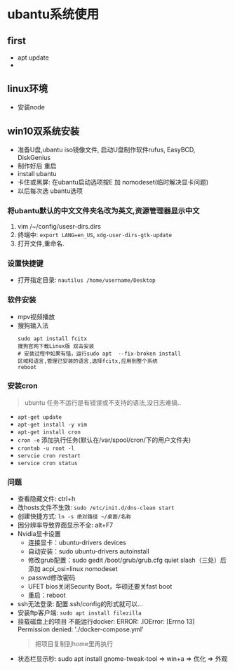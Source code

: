 # ubantu系统使用

## first
- apt update
- 
## linux环境
- 安装node
## win10双系统安装
- 准备U盘,ubantu iso镜像文件, 启动U盘制作软件rufus, EasyBCD, DiskGenius
- 制作好后 重启
- install ubantu
- 卡住或黑屏: 在ubantu启动选项按E 加 nomodeset(临时解决显卡问题)
- 以后每次选 ubantu选项

### 将ubantu默认的中文文件夹名改为英文,资源管理器显示中文
1. vim /~/config/usesr-dirs.dirs
2. 终端中: `export LANG=en_US`, `xdg-user-dirs-gtk-update`
3. 打开文件,重命名.

### 设置快捷键
- 打开指定目录: `nautilus /home/username/Desktop`
### 软件安装
- mpv视频播放
- 搜狗输入法
  ```
  sudo apt install fcitx
  搜狗官网下载Linux版 双击安装
  # 安装过程中如果有错，运行sudo apt  --fix-broken install
  区域和语言,管理已安装的语言,选择fcitx,应用到整个系统
  reboot
  ```

### 安装cron
> ubuntu 任务不运行是有错误或不支持的语法,没日志难搞..
- `apt-get update`
- `apt-get install -y vim`
- `apt-get install cron`
- `cron -e` 添加执行任务(默认在/var/spool/cron/下的用户文件夹)
- `crontab -u root -l`
- `servcie cron restart`
- `service cron status`
### 问题
- 查看隐藏文件: ctrl+h
- 改hosts文件不生效: `sudo /etc/init.d/dns-clean start`
- 创建快捷方式: `ln -s 绝对路径 ~/桌面/名称`
- 因分辨率导致界面显示不全: alt+F7
- Nvidia显卡设置
  - 连接显卡：ubuntu-drivers devices
  - 自动安装：sudo ubuntu-drivers autoinstall
  - 修改grub配置：sudo gedit /boot/grub/grub.cfg quiet slash（三处）后添加 acpi_osi=linux nomodeset
  - passwd修改密码
  - UFET bios关闭Security Boot，华硕还要关fast boot
  - 重启：reboot
- ssh无法登录: 配置.ssh/config的形式就可以...
- 安装ftp客户端: `sudo apt install filezilla`
- 挂载磁盘上的项目 不能运行docker: ERROR: .IOError: [Errno 13] Permission denied: './docker-compose.yml'
  > 把项目复制到home里再执行
- 状态栏显示秒: sudo apt install gnome-tweak-tool => win+a => 优化 => 外观
